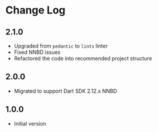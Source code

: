 # Change Log

## 2.1.0

* Upgraded from `pedantic` to `lints` linter
* Fixed NNBD issues
* Refactored the code into recommended project structure

## 2.0.0

* Migrated to support Dart SDK 2.12.x NNBD

## 1.0.0

* Initial version
